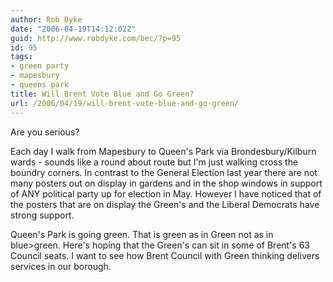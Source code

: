 ```yaml
---
author: Rob Dyke
date: "2006-04-19T14:12:02Z"
guid: http://www.robdyke.com/bec/?p=95
id: 95
tags:
- green party
- mapesbury
- queens park
title: Will Brent Vote Blue and Go Green?
url: /2006/04/19/will-brent-vote-blue-and-go-green/
---
```

Are you serious?

Each day I walk from Mapesbury to Queen's Park via Brondesbury/Kilburn wards - sounds like a round about route but I'm just walking cross the boundry corners. In contrast to the General Election last year there are not many posters out on display in gardens and in the shop windows in support of ANY political party up for election in May. However I have noticed that of the posters that are on display the Green's and the Liberal Democrats have strong support.

Queen's Park is going green. That is green as in Green not as in blue>green. Here's hoping that the Green's can sit in some of Brent's 63 Council seats. I want to see how Brent Council with Green thinking delivers services in our borough.